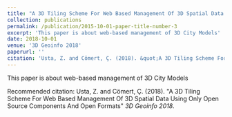 ```yaml
---
title: "A 3D Tiling Scheme For Web Based Management Of 3D Spatial Data Using Only Open Source Components And Open Formats"
collection: publications
permalink: /publication/2015-10-01-paper-title-number-3
excerpt: 'This paper is about web-based management of 3D City Models'
date: 2018-10-01
venue: '3D Geoinfo 2018'
paperurl: ''
citation: 'Usta, Z. and Cömert, Ç. (2018). &quot;A 3D Tiling Scheme For Web Based Management Of 3D Spatial Data Using Only Open Source Components And Open Formats.&quot; <i>3D Geoinfo 2018</i>.'
---
```

This paper is about web-based management of 3D City Models

Recommended citation: Usta, Z. and Cömert, Ç. (2018). "A 3D Tiling Scheme For Web Based Management Of 3D Spatial Data Using Only Open Source Components And Open Formats" <i>3D Geoinfo 2018</i>.
